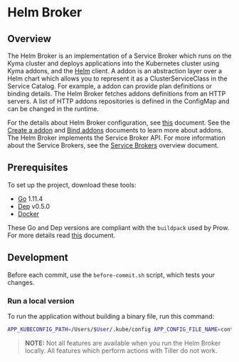 # Helm Broker

## Overview

The Helm Broker is an implementation of a Service Broker which runs on the Kyma cluster and deploys applications into the Kubernetes cluster using Kyma addons, and the [Helm](https://github.com/kubernetes/helm) client. A addon is an abstraction layer over a Helm chart which allows you to represent it as a ClusterServiceClass in the Service Catalog. For example, a addon can provide plan definitions or binding details. The Helm Broker fetches addons definitions from an HTTP servers. A list of HTTP addons repositories is defined in the ConfigMap and can be changed in the runtime.

For the details about Helm Broker configuration, see [this](../../docs/helm-broker/03-04-fetch-addons-from-https-servers.md) document. See the [Create a addon](../../docs/helm-broker/03-01-create-addons.md) and [Bind addons](../../docs/helm-broker/03-02-bind-addons.md) documents to learn more about addons.
The Helm Broker implements the Service Broker API. For more information about the Service Brokers, see the [Service Brokers](../../docs/service-catalog/13-01-service-brokers.md) overview document.

## Prerequisites

To set up the project, download these tools:

* [Go](https://golang.org/dl/) 1.11.4
* [Dep](https://github.com/golang/dep) v0.5.0
* [Docker](https://www.docker.com/)

These Go and Dep versions are compliant with the `buildpack` used by Prow. For more details read [this](https://github.com/kyma-project/test-infra/blob/master/prow/images/buildpack-golang/README.md) document.

## Development

Before each commit, use the `before-commit.sh` script, which tests your changes.

### Run a local version

To run the application without building a binary file, run this command:

```bash
APP_KUBECONFIG_PATH=/Users/$User/.kube/config APP_CONFIG_FILE_NAME=contrib/minimal-config.yaml  APP_CLUSTER_SERVICE_BROKER_NAME=helm-broker APP_HELM_BROKER_URL=http://localhost:8080 APP_NAMESPACE=kyma-system go run cmd/broker/main.go
```

>**NOTE:**  Not all features are available when you run the Helm Broker locally. All features which perform actions with Tiller do not work.
